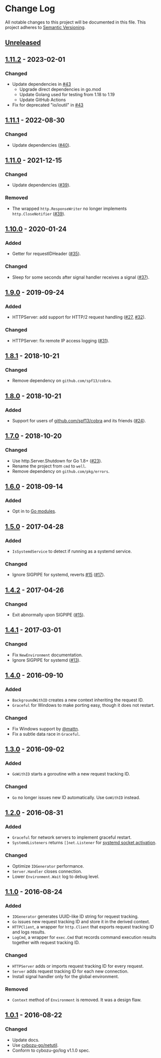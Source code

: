 # Change Log

All notable changes to this project will be documented in this file.
This project adheres to [Semantic Versioning](http://semver.org/).

## [Unreleased]

## [1.11.2] - 2023-02-01

### Changed
- Update dependencies in [#43](https://github.com/cybozu-go/well/pull/43)
    - Upgrade direct dependencies in go.mod
    - Update Golang used for testing from 1.18 to 1.19
    - Update GitHub Actions
- Fix for deprecated "io/ioutil" in [#43](https://github.com/cybozu-go/well/pull/43)

## [1.11.1] - 2022-08-30

### Changed
- Update dependencies ([#40](https://github.com/cybozu-go/well/pull/40)).

## [1.11.0] - 2021-12-15

### Changed
- Update dependencies ([#39](https://github.com/cybozu-go/well/pull/39)).

### Removed
- The wrapped `http.ResponseWriter` no longer implements `http.CloseNotifier` ([#39](https://github.com/cybozu-go/well/pull/39)).

## [1.10.0] - 2020-01-24
### Added
- Getter for requestIDHeader ([#35](https://github.com/cybozu-go/well/pull/35)).

### Changed
- Sleep for some seconds after signal handler receives a signal ([#37](https://github.com/cybozu-go/well/pull/37)).

## [1.9.0] - 2019-09-24
### Added
- HTTPServer: add support for HTTP/2 request handling ([#27](https://github.com/cybozu-go/well/pull/27), [#32](https://github.com/cybozu-go/well/pull/32)).

### Changed
- HTTPServer: fix remote IP access logging ([#31](https://github.com/cybozu-go/well/pull/31)).

## [1.8.1] - 2018-10-21
### Changed
- Remove dependency on `github.com/spf13/cobra`.

## [1.8.0] - 2018-10-21
### Added
- Support for users of [github.com/spf13/cobra](https://github.com/spf13/cobra) and its friends ([#24](https://github.com/cybozu-go/well/pull/24)).

## [1.7.0] - 2018-10-20
### Changed
- Use http.Server.Shutdown for Go 1.8+ ([#23](https://github.com/cybozu-go/well/pull/23)).
- Rename the project from `cmd` to `well`.
- Remove dependency on `github.com/pkg/errors`.

## [1.6.0] - 2018-09-14
### Added
- Opt in to [Go modules](https://github.com/golang/go/wiki/Modules).

## [1.5.0] - 2017-04-28
### Added
- `IsSystemdService` to detect if running as a systemd service.

### Changed
- Ignore SIGPIPE for systemd, reverts [#15](https://github.com/cybozu-go/well/pull/15) ([#17](https://github.com/cybozu-go/well/pull/17)).

## [1.4.2] - 2017-04-26
### Changed
- Exit abnormally upon SIGPIPE ([#15](https://github.com/cybozu-go/well/pull/15)).

## [1.4.1] - 2017-03-01
### Changed
- Fix `NewEnvironment` documentation.
- Ignore SIGPIPE for systemd ([#13](https://github.com/cybozu-go/well/pull/13)).

## [1.4.0] - 2016-09-10
### Added
- `BackgroundWithID` creates a new context inheriting the request ID.
- `Graceful` for Windows to make porting easy, though it does not restart.

### Changed
- Fix Windows support by [@mattn](https://github.com/mattn).
- Fix a subtle data race in `Graceful`.

## [1.3.0] - 2016-09-02
### Added
- `GoWithID` starts a goroutine with a new request tracking ID.

### Changed
- `Go` no longer issues new ID automatically.  Use `GoWithID` instead.

## [1.2.0] - 2016-08-31
### Added
- `Graceful` for network servers to implement graceful restart.
- `SystemdListeners` returns `[]net.Listener` for [systemd socket activation][activation].

### Changed
- Optimize `IDGenerator` performance.
- `Server.Handler` closes connection.
- Lower `Environment.Wait` log to debug level.

## [1.1.0] - 2016-08-24
### Added
- `IDGenerator` generates UUID-like ID string for request tracking.
- `Go` issues new request tracking ID and store it in the derived context.
- `HTTPClient`, a wrapper for `http.Client` that exports request tracking ID and logs results.
- `LogCmd`, a wrapper for `exec.Cmd` that records command execution results together with request tracking ID.

### Changed
- `HTTPServer` adds or imports request tracking ID for every request.
- `Server` adds request tracking ID for each new connection.
- Install signal handler only for the global environment.

### Removed
- `Context` method of `Environment` is removed.  It was a design flaw.

## [1.0.1] - 2016-08-22
### Changed
- Update docs.
- Use [cybozu-go/netutil](https://github.com/cybozu-go/netutil).
- Conform to cybozu-go/log v1.1.0 spec.

[activation]: http://0pointer.de/blog/projects/socket-activation.html
[Unreleased]: https://github.com/cybozu-go/cmd/compare/v1.11.2...HEAD
[1.11.2]: https://github.com/cybozu-go/cmd/compare/v1.11.1...v1.11.2
[1.11.1]: https://github.com/cybozu-go/cmd/compare/v1.11.0...v1.11.1
[1.11.0]: https://github.com/cybozu-go/cmd/compare/v1.10.0...v1.11.0
[1.10.0]: https://github.com/cybozu-go/cmd/compare/v1.9.0...v1.10.0
[1.9.0]: https://github.com/cybozu-go/cmd/compare/v1.8.1...v1.9.0
[1.8.1]: https://github.com/cybozu-go/cmd/compare/v1.8.0...v1.8.1
[1.8.0]: https://github.com/cybozu-go/cmd/compare/v1.7.0...v1.8.0
[1.7.0]: https://github.com/cybozu-go/cmd/compare/v1.6.0...v1.7.0
[1.6.0]: https://github.com/cybozu-go/cmd/compare/v1.5.0...v1.6.0
[1.5.0]: https://github.com/cybozu-go/cmd/compare/v1.4.2...v1.5.0
[1.4.2]: https://github.com/cybozu-go/cmd/compare/v1.4.1...v1.4.2
[1.4.1]: https://github.com/cybozu-go/cmd/compare/v1.4.0...v1.4.1
[1.4.0]: https://github.com/cybozu-go/cmd/compare/v1.3.0...v1.4.0
[1.3.0]: https://github.com/cybozu-go/cmd/compare/v1.2.0...v1.3.0
[1.2.0]: https://github.com/cybozu-go/cmd/compare/v1.1.0...v1.2.0
[1.1.0]: https://github.com/cybozu-go/cmd/compare/v1.0.1...v1.1.0
[1.0.1]: https://github.com/cybozu-go/cmd/compare/v1.0.0...v1.0.1
